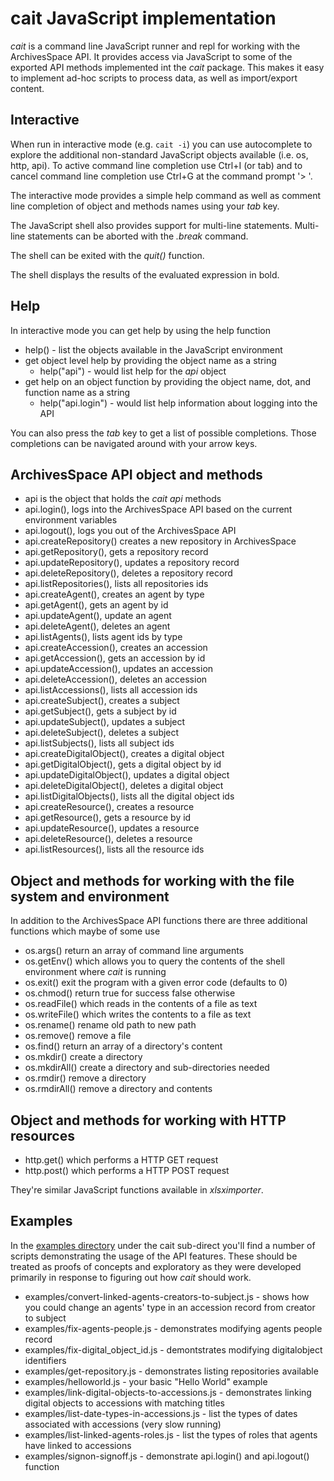 
# cait JavaScript implementation

_cait_ is a command line JavaScript runner and repl for working with the ArchivesSpace API.
It provides access via JavaScript to some of the exported API methods implemented int the _cait_ package.
This makes it easy to implement ad-hoc scripts to process data, as well as import/export content.

## Interactive

When run in interactive mode (e.g. `cait -i`) you can use autocomplete to explore the additional non-standard
JavaScript objects available (i.e. os, http, api). To active command line completion use Ctrl+I (or tab)
and to cancel command line completion use Ctrl+G at the command prompt '> '.

The interactive mode provides a simple help command as well as comment line completion of object and methods names using your *tab* key.

The JavaScript shell also provides support for multi-line statements.  Multi-line statements can be aborted with the *.break*
command.

The shell can be exited with the *quit()* function.

The shell displays the results of the evaluated expression in bold.


## Help

In interactive mode you can get help by using the help function

+ help() - list the objects available in the JavaScript environment
+ get object level help by providing the object name as a string
    + help("api") - would list help for the *api* object
+ get help on an object function by providing the object name, dot, and function name as a string
    + help("api.login") - would list help information about logging into the API

You can also press the *tab* key to get a list of possible completions. Those completions can be navigated around
with your arrow keys.

## ArchivesSpace API object and methods

+ api is the object that holds the *cait api* methods
+ api.login(), logs into the ArchivesSpace API based on the current environment variables
+ api.logout(), logs you out of the ArchivesSpace API
+ api.createRepository() creates a new repository in ArchivesSpace
+ api.getRepository(), gets a repository record
+ api.updateRepository(), updates a repository record
+ api.deleteRepository(), deletes a repository record
+ api.listRepositories(), lists all repositories ids
+ api.createAgent(), creates an agent by type
+ api.getAgent(),  gets an agent by id
+ api.updateAgent(), update an agent
+ api.deleteAgent(), deletes an agent
+ api.listAgents(), lists agent ids by type
+ api.createAccession(), creates an accession
+ api.getAccession(), gets an accession by id
+ api.updateAccession(), updates an accession
+ api.deleteAccession(), deletes an accession
+ api.listAccessions(), lists all accession ids
+ api.createSubject(), creates a subject
+ api.getSubject(), gets a subject by id
+ api.updateSubject(),  updates a subject
+ api.deleteSubject(), deletes a subject
+ api.listSubjects(), lists all subject ids
+ api.createDigitalObject(),  creates a digital object
+ api.getDigitalObject(), gets a digital object by id
+ api.updateDigitalObject(),  updates a digital object
+ api.deleteDigitalObject(),  deletes a digital object
+ api.listDigitalObjects(),  lists all the digital object ids
+ api.createResource(),  creates a resource
+ api.getResource(), gets a resource by id
+ api.updateResource(),  updates a resource
+ api.deleteResource(),  deletes a resource
+ api.listResources(),  lists all the resource ids

## Object and methods for working with the file system and environment

In addition to the ArchivesSpace API functions there are three additional functions
which maybe of some use

+ os.args() return an array of command line arguments
+ os.getEnv() which allows you to query the contents of the shell environment where *cait* is running
+ os.exit() exit the program with a given error code (defaults to 0)
+ os.chmod() return true for success false otherwise
+ os.readFile() which reads in the contents of a file as text
+ os.writeFile() which writes the contents to a file as text
+ os.rename() rename old path to new path
+ os.remove() remove a file
+ os.find() return an array of a directory's content
+ os.mkdir() create a directory
+ os.mkdirAll() create a directory and sub-directories needed
+ os.rmdir() remove a directory
+ os.rmdirAll() remove a directory and contents

## Object and methods for working with HTTP resources

+ http.get() which performs a HTTP GET request
+ http.post() which performs a HTTP POST request

They're similar JavaScript functions available in _xlsximporter_.

## Examples

In the [examples directory](./examples) under the cait sub-direct you'll find a number of scripts
demonstrating the usage of the API features. These should be treated as proofs of concepts and exploratory
as they were developed primarily in response to figuring out how _cait_ should work.

+ examples/convert-linked-agents-creators-to-subject.js - shows how you could change an agents' type in an accession record from creator to subject
+ examples/fix-agents-people.js - demonstrates modifying agents people record
+ examples/fix-digital_object_id.js - demontstrates modifying digitalobject identifiers
+ examples/get-repository.js - demonstrates listing repositories available
+ examples/helloworld.js - your basic "Hello World" example
+ examples/link-digital-objects-to-accessions.js - demonstrates linking digital objects to accessions with matching titles
+ examples/list-date-types-in-accessions.js - list the types of dates associated with accessions (very slow running)
+ examples/list-linked-agents-roles.js - list the types of roles that agents have linked to accessions
+ examples/signon-signoff.js - demonstrate api.login() and api.logout() function
